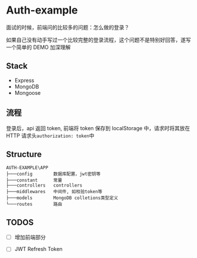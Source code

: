 # Auth-example

面试的时候，前端问的比较多的问题：怎么做的登录？

如果自己没有动手写过一个比较完整的登录流程，这个问题不是特别好回答，遂写一个简单的 DEMO 加深理解

## Stack

- Express
- MongoDB
- Mongoose

## 流程

登录后，api 返回 token, 前端将 token 保存到 localStorage 中，请求时将其放在 HTTP 请求头`authorization: token`中

## Structure

```
AUTH-EXAMPLE\APP
├───config        数据库配置，jwt密钥等
├───constant      常量
├───controllers   controllers
├───middlewares   中间件, 如校验token等
├───models        MongoDB colletions类型定义
└───routes        路由
```

## TODOS

- [ ] 增加前端部分

- [ ] JWT Refresh Token
